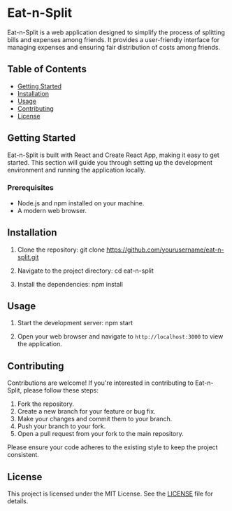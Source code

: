 # Eat-n-Split

Eat-n-Split is a web application designed to simplify the process of splitting bills and expenses among friends. It provides a user-friendly interface for managing expenses and ensuring fair distribution of costs among friends.

## Table of Contents

- [Getting Started](#getting-started)
- [Installation](#installation)
- [Usage](#usage)
- [Contributing](#contributing)
- [License](#license)

## Getting Started

Eat-n-Split is built with React and Create React App, making it easy to get started. This section will guide you through setting up the development environment and running the application locally.

### Prerequisites

- Node.js and npm installed on your machine.
- A modern web browser.

## Installation

1. Clone the repository:
   git clone https://github.com/yourusername/eat-n-split.git

2. Navigate to the project directory:
   cd eat-n-split

3. Install the dependencies:
   npm install

## Usage

1. Start the development server:
   npm start

2. Open your web browser and navigate to `http://localhost:3000` to view the application.

## Contributing

Contributions are welcome! If you're interested in contributing to Eat-n-Split, please follow these steps:

1. Fork the repository.
2. Create a new branch for your feature or bug fix.
3. Make your changes and commit them to your branch.
4. Push your branch to your fork.
5. Open a pull request from your fork to the main repository.

Please ensure your code adheres to the existing style to keep the project consistent.

## License

This project is licensed under the MIT License. See the [LICENSE](LICENSE) file for details.
